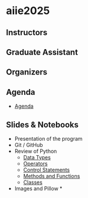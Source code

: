 # aiie2025

## Instructors

## Graduate Assistant

## Organizers

## Agenda

* [Agenda](https://bit.ly/aiie2025agenda)

## Slides & Notebooks

* Presentation of the program
* Git / GitHub
* Review of Python
  * [Data Types](https://colab.research.google.com/drive/1wTLN4MneellWht_f6RGd_qSBNlm10JL3?usp=sharing)
  * [Operators](https://colab.research.google.com/drive/1MoGVo5nZkn8dwMGiuAugFY0-MywtPv5O?usp=sharing)
  * [Control Statements](https://colab.research.google.com/drive/1lJH2Zm-a5w3XXheLvY02DWeLHIsN3poG?usp=sharing)
  * [Methods and Functions](https://colab.research.google.com/drive/1nhbIMXdSHTeneUlm8Y0qjhPKDGovQc0W?usp=sharing)
  * [Classes](https://colab.research.google.com/drive/1Mpjz0sVj3CxbgRV_vPZ-JqUZv4eM5YFB?usp=sharing)
* Images and Pillow
  * 
